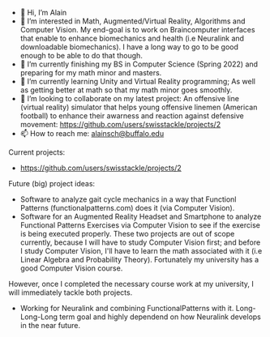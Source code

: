 - 👋 Hi, I’m Alain
- 👀 I’m interested in Math, Augmented/Virtual Reality, Algorithms and Computer Vision. My end-goal is to work on Braincomputer interfaces that enable to enhance biomechanics and health (i.e Neuralink and downloadable biomechanics). I have a long way to go to be good enough to be able to do that though. 
- 🌱 I’m currently finishing my BS in Computer Science (Spring 2022) and preparing for my math minor and masters.
- 🌱 I’m currently learning Unity and Virtual Reality programming; As well as getting better at math so that my math minor goes smoothly.
- 💞️ I’m looking to collaborate on my latest project: An offensive line (virtual reality) simulator that helps young offensive linemen (American football) to enhance their awarness and reaction against defensive movement: https://github.com/users/swisstackle/projects/2
- 📫 How to reach me: alainsch@buffalo.edu

Current projects:
- https://github.com/users/swisstackle/projects/2

Future (big) project ideas:
 - Software to analyze gait cycle mechanics in a way that Functionl Patterns (functionalpatterns.com) does it (via Computer Vision).
 - Software for an Augmented Reality Headset and Smartphone to analyze Functional Patterns Exercises via Computer Vision to see if the exercise is being executed properly.
 These two projects are out of scope currently, because I will have to study Computer Vision first; and before I study Computer Vision, I'll have to learn the math associated with it (i.e Linear Algebra and Probability Theory). Fortunately my university has a good Computer Vision course. 
 
 However, once I completed the necessary course work at my university, I will immediately tackle both projects.
 
 - Working for Neuralink and combining FunctionalPatterns with it. Long-Long-Long term goal and highly dependend on how Neuralink develops in the near future.

<!---
swisstackle/swisstackle is a ✨ special ✨ repository because its `README.md` (this file) appears on your GitHub profile.
You can click the Preview link to take a look at your changes.
--->
